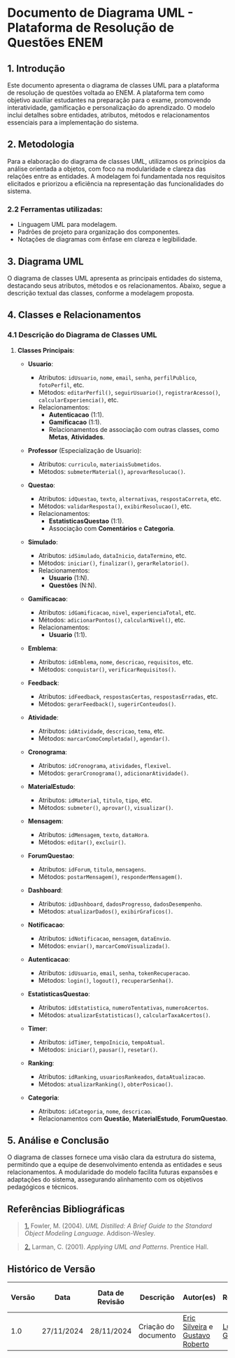 # Documento de Diagrama UML - Plataforma de Resolução de Questões ENEM

## 1. Introdução

Este documento apresenta o diagrama de classes UML para a plataforma de resolução de questões voltada ao ENEM. A plataforma tem como objetivo auxiliar estudantes na preparação para o exame, promovendo interatividade, gamificação e personalização do aprendizado. O modelo inclui detalhes sobre entidades, atributos, métodos e relacionamentos essenciais para a implementação do sistema.

## 2. Metodologia

Para a elaboração do diagrama de classes UML, utilizamos os princípios da análise orientada a objetos, com foco na modularidade e clareza das relações entre as entidades. A modelagem foi fundamentada nos requisitos elicitados e priorizou a eficiência na representação das funcionalidades do sistema.

### 2.2 Ferramentas utilizadas:

- Linguagem UML para modelagem.
- Padrões de projeto para organização dos componentes.
- Notações de diagramas com ênfase em clareza e legibilidade.

## 3. Diagrama UML

O diagrama de classes UML apresenta as principais entidades do sistema, destacando seus atributos, métodos e os relacionamentos. Abaixo, segue a descrição textual das classes, conforme a modelagem proposta.

## 4. Classes e Relacionamentos

### 4.1 Descrição do Diagrama de Classes UML

1. **Classes Principais**:
    - **Usuario**:
        - Atributos: `idUsuario`, `nome`, `email`, `senha`, `perfilPublico`, `fotoPerfil`, etc.
        - Métodos: `editarPerfil()`, `seguirUsuario()`, `registrarAcesso()`, `calcularExperiencia()`, etc.
        - Relacionamentos:
            - **Autenticacao** (1:1).
            - **Gamificacao** (1:1).
            - Relacionamentos de associação com outras classes, como **Metas**, **Atividades**.

    - **Professor** (Especialização de Usuario):
        - Atributos: `curriculo`, `materiaisSubmetidos`.
        - Métodos: `submeterMaterial()`, `aprovarResolucao()`.

    - **Questao**:
        - Atributos: `idQuestao`, `texto`, `alternativas`, `respostaCorreta`, etc.
        - Métodos: `validarResposta()`, `exibirResolucao()`, etc.
        - Relacionamentos:
            - **EstatisticasQuestao** (1:1).
            - Associação com **Comentários** e **Categoria**.

    - **Simulado**:
        - Atributos: `idSimulado`, `dataInicio`, `dataTermino`, etc.
        - Métodos: `iniciar()`, `finalizar()`, `gerarRelatorio()`.
        - Relacionamentos:
            - **Usuario** (1:N).
            - **Questões** (N:N).

    - **Gamificacao**:
        - Atributos: `idGamificacao`, `nivel`, `experienciaTotal`, etc.
        - Métodos: `adicionarPontos()`, `calcularNivel()`, etc.
        - Relacionamentos:
            - **Usuario** (1:1).

    - **Emblema**:
        - Atributos: `idEmblema`, `nome`, `descricao`, `requisitos`, etc.
        - Métodos: `conquistar()`, `verificarRequisitos()`.

    - **Feedback**:
        - Atributos: `idFeedback`, `respostasCertas`, `respostasErradas`, etc.
        - Métodos: `gerarFeedback()`, `sugerirConteudos()`.

    - **Atividade**:
        - Atributos: `idAtividade`, `descricao`, `tema`, etc.
        - Métodos: `marcarComoCompletada()`, `agendar()`.

    - **Cronograma**:
        - Atributos: `idCronograma`, `atividades`, `flexivel`.
        - Métodos: `gerarCronograma()`, `adicionarAtividade()`.

    - **MaterialEstudo**:
        - Atributos: `idMaterial`, `titulo`, `tipo`, etc.
        - Métodos: `submeter()`, `aprovar()`, `visualizar()`.

    - **Mensagem**:
        - Atributos: `idMensagem`, `texto`, `dataHora`.
        - Métodos: `editar()`, `excluir()`.

    - **ForumQuestao**:
        - Atributos: `idForum`, `titulo`, `mensagens`.
        - Métodos: `postarMensagem()`, `responderMensagem()`.

    - **Dashboard**:
        - Atributos: `idDashboard`, `dadosProgresso`, `dadosDesempenho`.
        - Métodos: `atualizarDados()`, `exibirGraficos()`.

    - **Notificacao**:
        - Atributos: `idNotificacao`, `mensagem`, `dataEnvio`.
        - Métodos: `enviar()`, `marcarComoVisualizada()`.

    - **Autenticacao**:
        - Atributos: `idUsuario`, `email`, `senha`, `tokenRecuperacao`.
        - Métodos: `login()`, `logout()`, `recuperarSenha()`.

    - **EstatisticasQuestao**:
        - Atributos: `idEstatistica`, `numeroTentativas`, `numeroAcertos`.
        - Métodos: `atualizarEstatisticas()`, `calcularTaxaAcertos()`.

    - **Timer**:
        - Atributos: `idTimer`, `tempoInicio`, `tempoAtual`.
        - Métodos: `iniciar()`, `pausar()`, `resetar()`.

    - **Ranking**:
        - Atributos: `idRanking`, `usuariosRankeados`, `dataAtualizacao`.
        - Métodos: `atualizarRanking()`, `obterPosicao()`.

    - **Categoria**:
        - Atributos: `idCategoria`, `nome`, `descricao`.
        - Relacionamentos com **Questão**, **MaterialEstudo**, **ForumQuestao**.

## 5. Análise e Conclusão

O diagrama de classes fornece uma visão clara da estrutura do sistema, permitindo que a equipe de desenvolvimento entenda as entidades e seus relacionamentos. A modularidade do modelo facilita futuras expansões e adaptações do sistema, assegurando alinhamento com os objetivos pedagógicos e técnicos.

## Referências Bibliográficas

> <a id="REF1" href="#anchor_1">1.</a> Fowler, M. (2004). _UML Distilled: A Brief Guide to the Standard Object Modeling Language_. Addison-Wesley.

> <a id="REF2" href="#anchor_2">2.</a> Larman, C. (2001). _Applying UML and Patterns_. Prentice Hall.

## Histórico de Versão

| Versão | Data | Data de Revisão | Descrição | Autor(es) | Revisor(es) | Detalhes da revisão |
| ------ | ---- | --------------- | --------- | --------- | ----------- | ------------------- |
| 1.0 | 27/11/2024 | 28/11/2024 | Criação do documento | [Eric Silveira](https://github.com/ericbky) e [Gustavo Roberto](https://github.com/gusrberto) | [Luiz Gustavo](https://github.com/LuizGust4vo) | [#7](https://github.com/UnBArqDsw2024-2/2024.2_G3_Aprender_Entrega_02/pull/7) |

